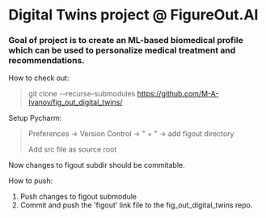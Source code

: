 # Digital Twins project @ FigureOut.AI

### Goal of project is to create an ML-based biomedical profile which can be used to personalize medical treatment and recommendations.

How to check out:

> git clone --recurse-submodules https://github.com/M-A-Ivanov/fig_out_digital_twins/


Setup Pycharm: 
> Preferences -> Version Control -> " + " -> add figout directory
> 
> Add src file as source root

Now changes to figout subdir should be commitable.

How to push:

1. Push changes to figout submodule
2. Commit and push the 'figout' link file to the fig_out_digital_twins repo.
